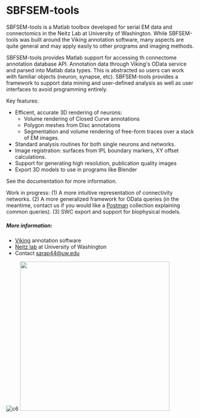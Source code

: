 # SBFSEM-tools

SBFSEM-tools is a Matlab toolbox developed for serial EM data and connectomics in the Neitz Lab at University of Washington. While SBFSEM-tools was built around the Viking annotation software, many aspects are quite general and may apply easily to other programs and imaging methods.

SBFSEM-tools provides Matlab support for accessing th connectome annotation database API. Annotation data through Viking's OData service and parsed into Matlab data types. This is abstracted so users can work with familiar objects (neuron, synapse, etc). SBFSEM-tools provides a framework to support data mining and user-defined analysis as well as user interfaces to avoid programming entirely. 

Key features:
- Efficent, accurate 3D rendering of neurons:
  - Volume rendering of Closed Curve annotations
  - Polygon meshes from Disc annotations
  - Segmentation and volume rendering of free-form traces over a stack of EM images. 
- Standard analysis routines for both single neurons and networks.
- Image registration: surfaces from IPL boundary markers, XY offset calculations.
- Support for generating high resolution, publication quality images
- Export 3D models to use in programs like Blender

See the documentation for more information. 

Work in progress: (1) A more intuitive representation of connectivity networks. (2) A more generalized framework for OData queries (in the meantime, contact us if you would like a [Postman][postman] collection explaining common queries). (3) SWC export and support for biophysical models.

##### More information:
* [Viking][viking] annotation software
* [Neitz lab][neitz] at University of Washington
* Contact sarap44@uw.edu

![c6](https://github.com/sarastokes/SBFSEM-tools/blob/master/docs/c6_render.png?raw=true)
<img src="https://github.com/sarastokes/SBFSEM-tools/blob/master/docs/renderapp_hcs2.png?raw=true" width="400">

   [neitz]: <http://www.neitzvision.com/>
   [viking]: <https://connectomes.utah.edu/>
   [postman]: <https://www.getpostman.com/>
